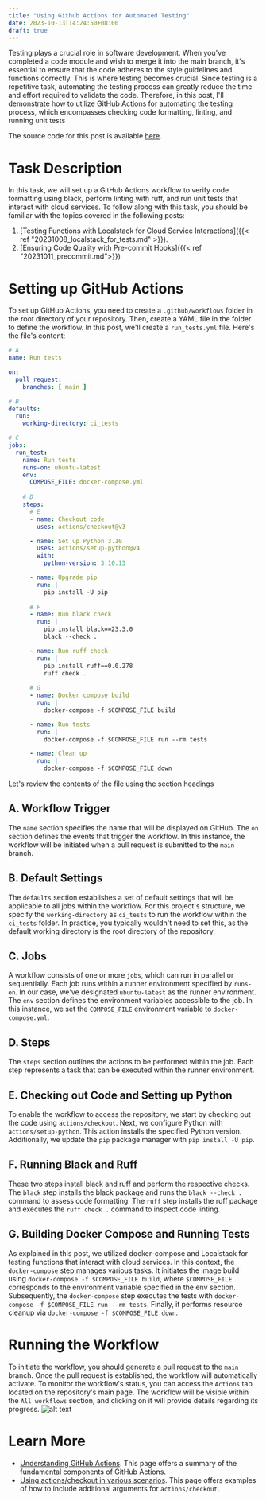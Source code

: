 ```yaml
---
title: "Using Github Actions for Automated Testing"
date: 2023-10-13T14:24:50+08:00
draft: true
---
```


Testing plays a crucial role in software development. When you've completed a code module and wish to merge it into the main branch, it's essential to ensure that the code adheres to the style guidelines and functions correctly. This is where testing becomes crucial. Since testing is a repetitive task, automating the testing process can greatly reduce the time and effort required to validate the code. Therefore, in this post, I'll demonstrate how to utilize GitHub Actions for automating the testing process, which encompasses checking code formatting, linting, and running unit tests
<!--more-->

The source code for this post is available [here](https://github.com/slchangtw/blog_examples/tree/main/.github/workflows).

# Task Description

In this task, we will set up a GitHub Actions workflow to verify code formatting using black, perform linting with ruff, and run unit tests that interact with cloud services. To follow along with this task, you should be familiar with the topics covered in the following posts:

1. [Testing Functions with Localstack for Cloud Service Interactions]({{< ref "20231008_localstack_for_tests.md" >}}).
2. [Ensuring Code Quality with Pre-commit Hooks]({{< ref "20231011_precommit.md">}})

# Setting up GitHub Actions

To set up GitHub Actions, you need to create a `.github/workflows` folder in the root directory of your repository. Then, create a YAML file in the folder to define the workflow. In this post, we'll create a `run_tests.yml` file. Here's the file's content:

```yaml
# A
name: Run tests

on:
  pull_request:
    branches: [ main ]

# B
defaults:
  run:
    working-directory: ci_tests

# C
jobs:
  run_test:
    name: Run tests
    runs-on: ubuntu-latest
    env:
      COMPOSE_FILE: docker-compose.yml
    
    # D
    steps:
      # E
      - name: Checkout code
        uses: actions/checkout@v3

      - name: Set up Python 3.10
        uses: actions/setup-python@v4
        with:
          python-version: 3.10.13

      - name: Upgrade pip
        run: |
          pip install -U pip
      
      # F
      - name: Run black check
        run: |
          pip install black==23.3.0
          black --check .

      - name: Run ruff check
        run: |
          pip install ruff==0.0.278
          ruff check .
      
      # G
      - name: Docker compose build
        run: |
          docker-compose -f $COMPOSE_FILE build

      - name: Run tests
        run: |
          docker-compose -f $COMPOSE_FILE run --rm tests

      - name: Clean up
        run: |
          docker-compose -f $COMPOSE_FILE down
```

Let's review the contents of the file using the section headings

## A. Workflow Trigger

The `name` section specifies the name that will be displayed on GitHub. The `on` section defines the events that trigger the workflow. In this instance, the workflow will be initiated when a pull request is submitted to the `main` branch.


## B. Default Settings

The `defaults` section establishes a set of default settings that will be applicable to all jobs within the workflow. For this project's structure, we specify the `working-directory` as `ci_tests` to run the workflow within the `ci_tests` folder. In practice, you typically wouldn't need to set this, as the default working directory is the root directory of the repository.

## C. Jobs

A workflow consists of one or more `jobs`, which can run in parallel or sequentially. Each job runs within a runner environment specified by `runs-on`. In our case, we've designated `ubuntu-latest` as the runner environment. The `env` section defines the environment variables accessible to the job. In this instance, we set the `COMPOSE_FILE` environment variable to `docker-compose.yml`.

## D. Steps

The `steps` section outlines the actions to be performed within the job. Each step represents a task that can be executed within the runner environment.

## E. Checking out Code and Setting up Python

To enable the workflow to access the repository, we start by checking out the code using `actions/checkout`. Next, we configure Python with `actions/setup-python`. This action installs the specified Python version. Additionally, we update the `pip` package manager with `pip install -U pip`.

## F. Running Black and Ruff

These two steps install black and ruff and perform the respective checks. The `black` step installs the black package and runs the `black --check .` command to assess code formatting. The `ruff` step installs the ruff package and executes the `ruff check .` command to inspect code linting.

## G. Building Docker Compose and Running Tests

As explained in this post, we utilized docker-compose and Localstack for testing functions that interact with cloud services. In this context, the `docker-compose` step manages various tasks. It initiates the image build using `docker-compose -f $COMPOSE_FILE build`, where `$COMPOSE_FILE` corresponds to the environment variable specified in the env section. Subsequently, the `docker-compose` step executes the tests with `docker-compose -f $COMPOSE_FILE run --rm tests`. Finally, it performs resource cleanup via `docker-compose -f $COMPOSE_FILE down`.

# Running the Workflow

To initiate the workflow, you should generate a pull request to the `main` branch. Once the pull request is established, the workflow will automatically activate. To monitor the workflow's status, you can access the `Actions` tab located on the repository's main page. The workflow will be visible within the `All workflows` section, and clicking on it will provide details regarding its progress.
![alt text](https://i.imgur.com/J6wGvXK.png)

# Learn More

- [Understanding GitHub Actions](https://docs.github.com/en/actions/learn-github-actions/understanding-github-actions). This page offers a summary of the fundamental components of GitHub Actions.
- [Using actions/checkout in various scenarios](https://github.com/actions/checkout). This page offers examples of how to include additional arguments for `actions/checkout`.
  